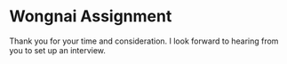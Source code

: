 # Wongnai Assignment

Thank you for your time and consideration. I look forward to hearing from you to set up an interview. 
